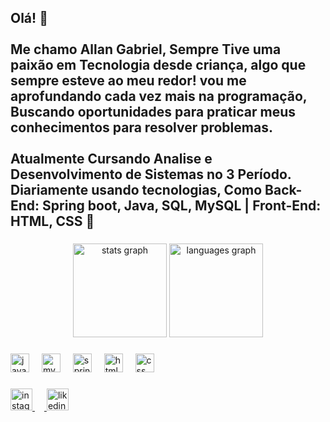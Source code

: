 <h2 align="left">Olá! 👋<br><br>Me chamo Allan Gabriel, Sempre Tive uma paixão em Tecnologia desde criança, algo que sempre esteve ao meu redor! vou me aprofundando cada vez mais na programação, Buscando oportunidades para praticar meus conhecimentos para resolver problemas. <br><br>Atualmente Cursando Analise e Desenvolvimento de Sistemas no 3 Período. Diariamente usando tecnologias, Como Back-End: Spring boot, Java, SQL, MySQL | Front-End: HTML, CSS  🚀</h2>

###

<div align="center">
  <img src="https://github-readme-stats.vercel.app/api?username=aln14gabriel&hide_title=false&hide_rank=false&show_icons=true&include_all_commits=true&count_private=true&disable_animations=false&theme=dracula&locale=en&hide_border=false" height="150" alt="stats graph"  />
  <img src="https://github-readme-stats.vercel.app/api/top-langs?username=aln14gabriel&locale=en&hide_title=false&layout=compact&card_width=320&langs_count=5&theme=dracula&hide_border=false" height="150" alt="languages graph"  />
</div>

###

<div align="left">
  <img src="https://cdn.jsdelivr.net/gh/devicons/devicon/icons/java/java-original.svg" height="30" alt="java logo"  />
  <img width="12" />
  <img src="https://cdn.jsdelivr.net/gh/devicons/devicon/icons/mysql/mysql-original.svg" height="30" alt="mysql logo"  />
  <img width="12" />
  <img src="https://img.icons8.com/?size=512&id=90519&format=png" height="30" alt="springboot logo"  />
  <img width="12" />
  <img src="https://cdn-icons-png.flaticon.com/512/3291/3291670.png" height="30" alt="html logo"  />
  <img width="12" />
  <img src="https://upload.wikimedia.org/wikipedia/commons/thumb/d/d5/CSS3_logo_and_wordmark.svg/340px-CSS3_logo_and_wordmark.svg.png" height="30" alt="css logo"  />
</div>

###
  <a href="https://www.instagram.com/aln14gabriel/" target="_blank">
  <img src="https://img.shields.io/static/v1?message=Instagram&logo=instagram&label=&color=E4405F&logoColor=white&labelColor=&style=for-the-badge" height="35" alt="instagram logo"  />
  <img width="15" />
  <a href="https://www.linkedin.com/in/aln14gabriel" target="_blank">
  <img src="https://blog.waalaxy.com/wp-content/uploads/2021/01/3-1.png" height="35" alt="likedin logo"  />
     
  </a>
</div>

###

<br clear="both">


